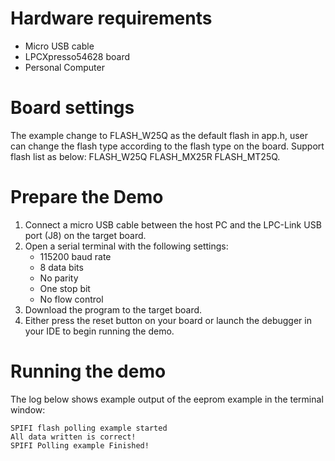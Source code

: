 Hardware requirements
=====================
- Micro USB cable
- LPCXpresso54628 board
- Personal Computer

Board settings
============
The example change to FLASH_W25Q as the default flash in app.h, user can change the flash type according to the flash type on the board. Support flash list as below:
FLASH_W25Q
FLASH_MX25R
FLASH_MT25Q.

Prepare the Demo
===============
1.  Connect a micro USB cable between the host PC and the LPC-Link USB port (J8) on the target board.
2.  Open a serial terminal with the following settings:
    - 115200 baud rate
    - 8 data bits
    - No parity
    - One stop bit
    - No flow control
3.  Download the program to the target board.
4.  Either press the reset button on your board or launch the debugger in your IDE to begin running the demo.

Running the demo
================
The log below shows example output of the eeprom example in the terminal window:
~~~~~~~~~~~~~~~~~~~~~~~~~~~~~~~~~~~
SPIFI flash polling example started
All data written is correct!
SPIFI Polling example Finished!
~~~~~~~~~~~~~~~~~~~~~~~~~~~~~~~~~~~

